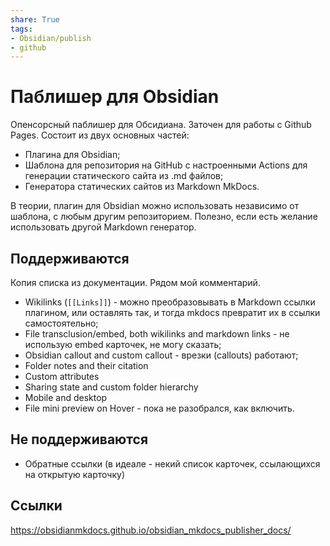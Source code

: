 ```yaml
---
share: True
tags: 
- Obsidian/publish
- github
---
```

# Паблишер для Obsidian
Опенсорсный паблишер для Обсидиана. Заточен для работы с Github Pages.
Состоит из двух основных частей:
- Плагина для Obsidian;
- Шаблона для репозитория на GitHub с настроенными Actions для генерации статического сайта из .md файлов;
- Генератора статических сайтов из Markdown MkDocs.

В теории, плагин для Obsidian можно использовать независимо от шаблона, с любым другим репозиторием. Полезно, если есть желание использовать другой Markdown генератор.

## Поддерживаются
Копия списка из документации. Рядом мой комментарий.
-    Wikilinks (`[[Links]]`) - можно преобразовывать в Markdown ссылки плагином, или оставлять так, и тогда mkdocs превратит их в ссылки самостоятельно;
-    File transclusion/embed, both wikilinks and markdown links - не использую embed карточек, не могу сказать;
-    Obsidian callout and custom callout - врезки (callouts) работают;
-    Folder notes and their citation
-    Custom attributes
-    Sharing state and custom folder hierarchy
-    Mobile and desktop
-    File mini preview on Hover - пока не разобрался, как включить.

## Не поддерживаются
- Обратные ссылки (в идеале - некий список карточек, ссылающихся на открытую карточку)

## Ссылки
https://obsidianmkdocs.github.io/obsidian_mkdocs_publisher_docs/